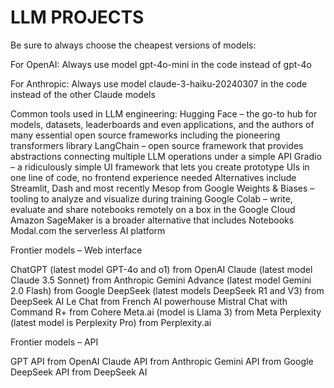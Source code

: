 # LLM PROJECTS 


Be sure to always choose the cheapest versions of models:

For OpenAI: Always use model gpt-4o-mini in the code instead of gpt-4o

For Anthropic: Always use model claude-3-haiku-20240307 in the code instead of the other Claude models

Common tools used in LLM engineering:
Hugging Face – the go-to hub for models, datasets, leaderboards and even applications, and the authors of many essential open source frameworks including the pioneering transformers library
LangChain – open source framework that provides abstractions connecting multiple LLM operations under a simple API
Gradio – a ridiculously simple UI framework that lets you create prototype UIs in one line of code, no frontend experience needed
Alternatives include Streamlit, Dash and most recently Mesop from Google
Weights & Biases – tooling to analyze and visualize during training
Google Colab – write, evaluate and share notebooks remotely on a box in the Google Cloud
Amazon SageMaker is a broader alternative that includes Notebooks
Modal.com the serverless AI platform

Frontier models – Web interface

ChatGPT (latest model GPT-4o and o1) from OpenAI
Claude (latest model Claude 3.5 Sonnet) from Anthropic
Gemini Advance (latest model Gemini 2.0 Flash) from Google
DeepSeek (latest models DeepSeek R1 and V3) from DeepSeek AI
Le Chat from French AI powerhouse Mistral
Chat with Command R+ from Cohere
Meta.ai (model is Llama 3) from Meta
Perplexity (latest model is Perplexity Pro) from Perplexity.ai

Frontier models – API

GPT API from OpenAI
Claude API from Anthropic
Gemini API from Google
DeepSeek API from DeepSeek AI
